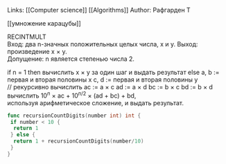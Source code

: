Links: [[Computer science]] [[Algorithms]]
Author: Рафгарден Т

[[умножение карацубы]]

RECINTMULT  
Вход: два n-значных положительных целых числа, x и y. 
Выход: произведение x × y.  
Допущение: n является степенью числа 2.

if n = 1 then 
вычислить x × y за один шаг и выдать результат
else 
a, b := первая и вторая половины x
c, d := первая и вторая половины y  
// рекурсивно вычислить 
ac := a × c 
ad := a × d
bc := b × c
bd := b × d 
вычислить  $10^n$ × ac + $10^{n/2}$ × (ad + bc) + bd,  
используя арифметическое сложение, и выдать результат.

```go
func recursionCountDigits(number int) int {  
 if number < 10 {  
  return 1  
 } else {  
  return 1 + recursionCountDigits(number/10)  
 }  
}  
```